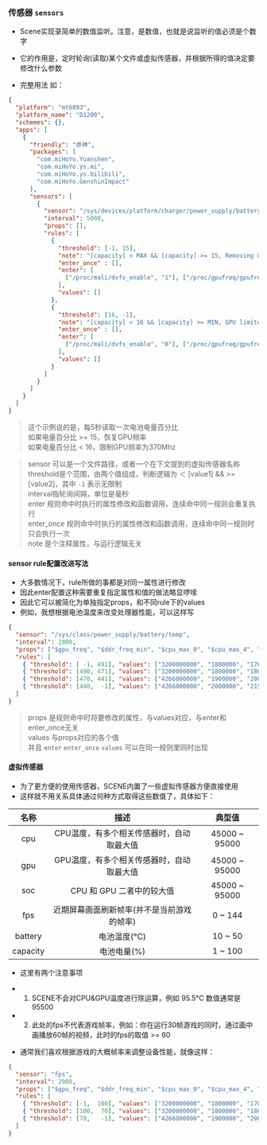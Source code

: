 
### 传感器 `sensors`
- Scene实现录简单的数值监听。注意，是数值，也就是说监听的值必须是个数字
- 它的作用是，定时轮询(读取)某个文件或虚拟传感器，并根据所得的值决定要修改什么参数

- 完整用法 如：
```json
{
  "platform": "mt6893",
  "platform_name": "D1200",
  "schemes": {},
  "apps": [
    {
      "friendly": "原神",
      "packages": [
        "com.miHoYo.Yuanshen",
        "com.miHoYo.ys.mi",
        "com.miHoYo.ys.bilibili",
        "com.miHoYo.GenshinImpact"
      ],
      "sensors": [
        {
          "sensor": "/sys/devices/platform/charger/power_supply/battery/capacity",
          "interval": 5000,
          "props": [],
          "rules": [
            {
              "threshold": [-1, 15],
              "note": "[capacity] < MAX && [capacity] >= 15, Removing GPU restrictions",
              "enter_once" : [],
              "enter": [
                ["/proc/mali/dvfs_enable", "1"], ["/proc/gpufreq/gpufreq_opp_freq", "0"]
              ],
              "values": []
            },
            {
              "threshold": [16, -1],
              "note": "[capacity] < 16 && [capacity] >= MIN, GPU limited to 370MHz",
              "enter_once" : [],
              "enter": [
                ["/proc/mali/dvfs_enable", "0"], ["/proc/gpufreq/gpufreq_opp_freq", "370000"]
              ],
              "values": []
            }
          ]
        }
      ]
    }
  ]
}
```

> 这个示例说的是，每5秒读取一次电池电量百分比<br>
> 如果电量百分比 >= 15，恢复GPU频率<br>
> 如果电量百分比 < 16，限制GPU频率为370Mhz<br>

> sensor 可以是一个文件路径，或者一个在下文提到的虚拟传感器名称
> threshold是个范围，由两个值组成，判断逻辑为 ＜ [value1] && >= [value2]，其中 `-1` 表示无限制<br>
> interval指轮询间隔，单位是毫秒<br>
> enter 规则命中时执行的属性修改和函数调用，连续命中同一规则会重复执行<br>
> enter_once 规则命中时执行的属性修改和函数调用，连续命中同一规则时只会执行一次<br>
> note 是个注释属性，与运行逻辑无关<br>

#### sensor rule配置改进写法
- 大多数情况下，rule所做的事都是对同一属性进行修改
- 因此enter配置这种需要重复指定属性和值的做法略显啰嗦
- 因此它可以被简化为单独指定props，和不同rule下的values
- 例如，我想根据电池温度来改变处理器性能，可以这样写

```json
{
  "sensor": "/sys/class/power_supply/battery/temp",
  "interval": 2000,
  "props": ["$gpu_freq", "$ddr_freq_min", "$cpu_max_0", "$cpu_max_4", "$cpu_max_7"],
  "rules": [
    { "threshold": [ -1, 491], "values": ["3200000000", "1800000", "1700000", "1800000"] },
    { "threshold": [490, 471], "values": ["3200000000", "1800000", "1800000", "2000000"] },
    { "threshold": [470, 441], "values": ["4266000000", "1900000", "2000000", "2100000"] },
    { "threshold": [440,  -1], "values": ["4266000000", "2000000", "2150000", "2300000"] }
  ]
}
```

> props 是规则命中时将要修改的属性，与values对应，与enter和enter_once无关<br>
> values 与props对应的各个值<br>
> 并且 `enter` `enter_once` `values` 可以在同一规则里同时出现


#### 虚拟传感器
- 为了更方便的使用传感器，SCENE内置了一些虚拟传感器方便直接使用
- 这样就不用关系具体通过何种方式取得这些数值了，具体如下：

| 名称 | 描述 | 典型值 |
| :-: | :-: | :-: |
| cpu | CPU温度，有多个相关传感器时，自动取最大值 | 45000 ~ 95000 |
| gpu | GPU温度，有多个相关传感器时，自动取最大值 | 45000 ~ 95000 |
| soc | CPU 和 GPU 二者中的较大值 | 45000 ~ 95000 |
| fps | 近期屏幕画面刷新帧率(并不是当前游戏的帧率) | 0 ~ 144 |
| battery | 电池温度(°C) | 10 ~ 50 |
| capacity | 电池电量(%) | 1 ~ 100 |

- 这里有两个注意事项
- 1. SCENE不会对CPU&GPU温度进行除运算，例如 95.5°C 数值通常是 95500
- 2. 此处的fps不代表游戏帧率，例如：你在运行30帧游戏的同时，通过画中画播放60帧的视频，此时的fps的取值 >= 60

- 通常我们喜欢根据游戏的大概帧率来调整设备性能，就像这样：

```json
{
  "sensor": "fps",
  "interval": 2000,
  "props": ["$gpu_freq", "$ddr_freq_min", "$cpu_max_0", "$cpu_max_4", "$cpu_max_7"],
  "rules": [
    { "threshold": [-1,  100], "values": ["3200000000", "1800000", "1700000", "1800000"] },
    { "threshold": [100,  70], "values": ["3200000000", "1800000", "1800000", "2000000"] },
    { "threshold": [70,   -1], "values": ["4266000000", "1900000", "2000000", "2100000"] }
  ]
}
```
